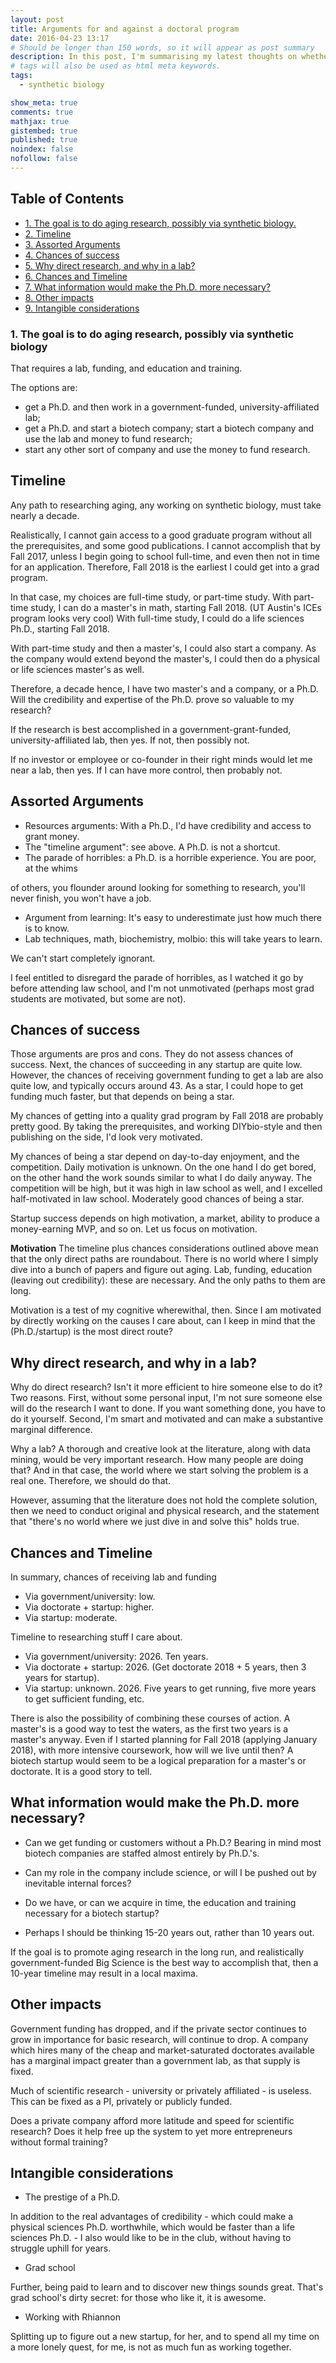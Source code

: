 ```yaml
---
layout: post
title: Arguments for and against a doctoral program
date: 2016-04-23 13:17
# Should be longer than 150 words, so it will appear as post summary
description: In this post, I'm summarising my latest thoughts on whether to get a Ph.D., a topic worth considering in depth!
# tags will also be used as html meta keywords.
tags:
  - synthetic biology

show_meta: true
comments: true
mathjax: true
gistembed: true
published: true
noindex: false
nofollow: false
---
```


<div id="table-of-contents">
<h2>Table of Contents</h2>
<div id="text-table-of-contents">
<ul>
<li><a href="#orgheadline1">1. The goal is to do aging research, possibly via synthetic biology.</a></li>
<li><a href="#orgheadline2">2. Timeline</a></li>
<li><a href="#orgheadline3">3. Assorted Arguments</a></li>
<li><a href="#orgheadline4">4. Chances of success</a></li>
<li><a href="#orgheadline5">5. Why direct research, and why in a lab?</a></li>
<li><a href="#orgheadline6">6. Chances and Timeline</a></li>
<li><a href="#orgheadline7">7. What information would make the Ph.D. more necessary?</a></li>
<li><a href="#orgheadline8">8. Other impacts</a></li>
<li><a href="#orgheadline9">9. Intangible considerations</a></li>
</ul>
</div>
</div>


<a name="orgheadline1"></a><h3>1. The goal is to do aging research, possibly via synthetic biology</h3> 

That requires a lab, funding, and education and training.

The options are: 

-   get a Ph.D. and then work in a government-funded, university-affiliated lab;
-   get a Ph.D. and start a biotech company; start a biotech company and use the lab and money to fund research;
-   start any other sort of company and use the money to fund research.

## Timeline

Any path to researching aging, any working on synthetic biology, must take nearly
a decade. 

Realistically, I cannot gain access to a good graduate program without all the
prerequisites, and some good publications. I cannot accomplish that by Fall 2017,
unless I begin going to school full-time, and even then not in time for an application.
Therefore, Fall 2018 is the earliest I could get into a grad program.

In that case, my choices are full-time study, or part-time study.
With part-time study, I can do a master's in math, starting Fall 2018.
(UT Austin's ICEs program looks very cool)
With full-time study, I could do a life sciences Ph.D., starting Fall 2018.

With part-time study and then a master's, I could also start a company.
As the company would extend beyond the master's, I could then do a physical or 
life sciences master's as well. 

Therefore, a decade hence, I have two master's and a company, or a Ph.D.
Will the credibility and expertise of the Ph.D. prove so valuable to my research?

If the research is best accomplished in a government-grant-funded, university-affiliated lab,
then yes. If not, then possibly not.

If no investor or employee or co-founder in their right minds would let me near a lab,
then yes. If I can have more control, then probably not.

## Assorted Arguments

-   Resources arguments: With a Ph.D., I'd have credibility and access to grant money.
-   The "timeline argument": see above. A Ph.D. is not a shortcut.
-   The parade of horribles: a Ph.D. is a horrible experience. You are poor, at the whims

of others, you flounder around looking for something to research, you'll never finish,
you won't have a job.

-   Argument from learning: It's easy to underestimate just how much there is to know.
-   Lab techniques, math, biochemistry, molbio: this will take years to learn.

We can't start completely ignorant.

I feel entitled to disregard the parade of horribles, as I watched it go by before
attending law school, and I'm not unmotivated (perhaps most grad students are motivated,
but some are not).

## Chances of success

Those arguments are pros and cons. They do not assess chances of success.
Next, the chances of succeeding in any startup are quite low. However, the chances
of receiving government funding to get a lab are also quite low, and typically occurs
around 43. As a star, I could hope to get funding much faster, but that depends on being a star.

My chances of getting into a quality grad program by Fall 2018 are probably pretty good.
By taking the prerequisites, and working DIYbio-style and then publishing on the side,
I'd look very motivated.

My chances of being a star depend on day-to-day enjoyment, and the competition.
Daily motivation is unknown. On the one hand I do get bored, on the other hand the work
sounds similar to what I do daily anyway. The competition will be high, but it was high
in law school as well, and I excelled half-motivated in law school.
Moderately good chances of being a star.

Startup success depends on high motivation, a market, ability to produce a money-earning
MVP, and so on. Let us focus on motivation. 

**Motivation**
The timeline plus chances considerations outlined above mean that the only direct paths are roundabout. There is no world where I simply dive into a bunch of papers and figure out aging. 
Lab, funding, education (leaving out credibility): these are necessary. And the only paths to them are long.

Motivation is a test of my cognitive wherewithal, then. 
Since I am motivated by directly working on the causes I care about, can I keep in mind
that the (Ph.D./startup) is the most direct route?

## Why direct research, and why in a lab?

Why do direct research? Isn't it more efficient to hire someone else to do it?
Two reasons. First, without some personal input, I'm not sure someone else will do the
research I want to done. If you want something done, you have to do it yourself.
Second, I'm smart and motivated and can make a substantive marginal difference.

Why a lab? A thorough and creative look at the literature, along with data mining,
would be very important research. How many people are doing that? And in that case,
the world where we start solving the problem is a real one. Therefore, we should do that.

However, assuming that the literature does not hold the complete solution, then we need to conduct original
and physical research, and the statement that "there's no world where we just dive
in and solve this" holds true.

## Chances and Timeline

In summary, chances of receiving lab and funding 

-   Via government/university: low.
-   Via doctorate + startup: higher.
-   Via startup: moderate.

Timeline to researching stuff I care about.

-   Via government/university: 2026. Ten years.
-   Via doctorate + startup: 2026. (Get doctorate 2018 + 5 years, then 3 years for startup).
-   Via startup: unknown. 2026. Five years to get running, five more years to get sufficient funding, etc.

There is also the possibility of combining these courses of action.
A master's is a good way to test the waters, as the first two years is a master's anyway.
Even if I started planning for Fall 2018 (applying January 2018), with more intensive
coursework, how will we live until then? A biotech startup would seem to be a logical
preparation for a master's or doctorate. It is a good story to tell.

## What information would make the Ph.D. more necessary?

-   Can we get funding or customers without a Ph.D.? Bearing in mind most biotech companies
are staffed almost entirely by Ph.D.'s.

-   Can my role in the company include science, or will I be pushed out by inevitable internal
forces?

-   Do we have, or can we acquire in time, the education and training necessary for a biotech startup?
-   Perhaps I should be thinking 15-20 years out, rather than 10 years out.

If the goal is to promote aging research in the long run, and realistically government-funded Big Science is the best way to accomplish that,
then a 10-year timeline may result in a local maxima.

## Other impacts

Government funding has dropped, and if the private sector continues to grow in importance
for basic research, will continue to drop.
A company which hires many of the cheap and market-saturated doctorates available
has a marginal impact greater than a government lab, as that supply is fixed.

Much of scientific research - university or privately affiliated - is useless.
This can be fixed as a PI, privately or publicly funded. 

Does a private company afford more latitude and speed for scientific research?
Does it help free up the system to yet more entrepreneurs without formal training?

## Intangible considerations

-   The prestige of a Ph.D.

In addition to the real advantages of credibility - which could make a physical sciences Ph.D. worthwhile, which would be faster than a life sciences Ph.D. - I also would like to be in the club, without having to struggle uphill for years.

-   Grad school

Further, being paid to learn and to discover new things sounds great. That's grad school's dirty secret: for those who like it, it is awesome.

-   Working with Rhiannon

Splitting up to figure out a new startup, for her, and to spend all my time on a more lonely quest, for me, is not as much fun as working together.
